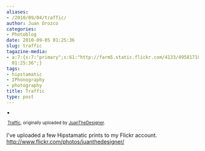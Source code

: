 ```yaml
---
aliases:
- /2010/09/04/traffic/
author: Juan Orozco
categories:
- Photoblog
date: 2010-09-05 01:25:36
slug: traffic
tagazine-media:
- a:7:{s:7:"primary";s:61:"http://farm5.static.flickr.com/4133/4958171823_fc0aa92d34.jpg";s:6:"images";a:1:{s:61:"http://farm5.static.flickr.com/4133/4958171823_fc0aa92d34.jpg";a:6:{s:8:"file_url";s:61:"http://farm5.static.flickr.com/4133/4958171823_fc0aa92d34.jpg";s:5:"width";s:3:"500";s:6:"height";s:3:"500";s:4:"type";s:5:"image";s:4:"area";s:6:"250000";s:9:"file_path";s:0:"";}}s:6:"videos";a:0:{}s:11:"image_count";s:1:"1";s:6:"author";s:7:"8033531";s:7:"blog_id";s:8:"17975075";s:9:"mod_stamp";s:19:"2010-09-05
  01:25:36";}
tags:
- hipstamatic
- IPhonography
- photography
title: Traffic
type: post
---
```


<div style="text-align:left;padding:3px;">
  <a href="http://www.flickr.com/photos/juanthedesigner/4958171823/" title="photo sharing"><img src="https://i1.wp.com/farm5.static.flickr.com/4133/4958171823_fc0aa92d34.jpg?w=580" style="border:solid 2px #000000;" alt="" data-recalc-dims="1" /></a><br /> <br /> <span style="font-size:.8em;margin-top:0;"><a href="http://www.flickr.com/photos/juanthedesigner/4958171823/">Traffic</a>, originally uploaded by <a href="http://www.flickr.com/people/juanthedesigner/">JuanTheDesigner</a>.</span>
</div>

I've uploaded a few Hipstamatic prints to my Flickr account. http://www.flickr.com/photos/juanthedesigner/